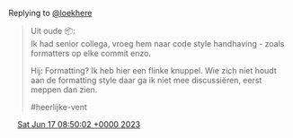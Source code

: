 Replying to [@loekhere](https://twitter.com/DromerDenker/status/1669989228376195072)

> Uit oude 📦:  
> Ik had senior collega, vroeg hem naar code style handhaving \- zoals formatters op elke commit enzo\.  
>   
> Hij: Formatting? Ik heb hier een flinke knuppel\. Wie zich niet houdt aan de formatting style daar ga ik niet mee discussiëren, eerst meppen dan zien\.  
>   
> \#heerlijke\-vent

<img src="../../media/tweet.ico" width="12" /> [Sat Jun 17 08:50:02 +0000 2023](https://twitter.com/DromerDenker/status/1669990777097682951)